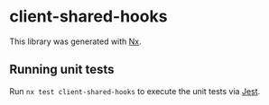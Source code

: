 # client-shared-hooks

This library was generated with [Nx](https://nx.dev).

## Running unit tests

Run `nx test client-shared-hooks` to execute the unit tests via [Jest](https://jestjs.io).
